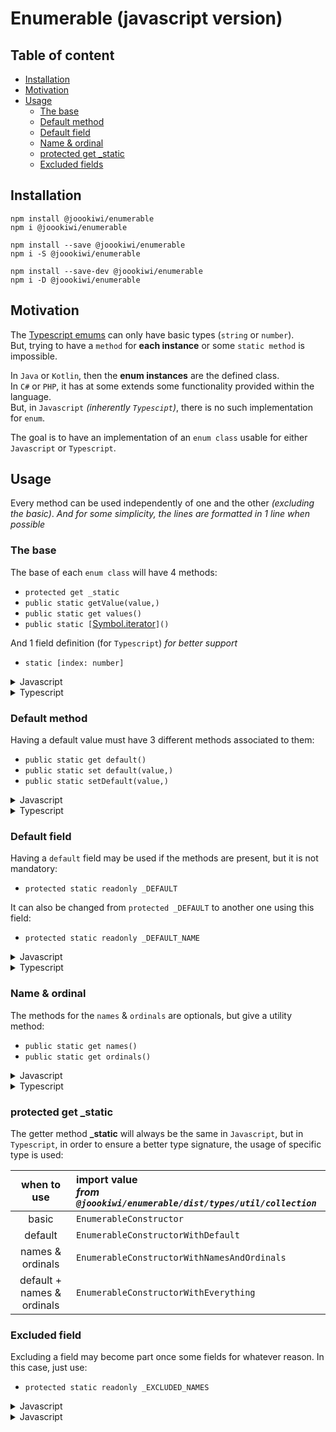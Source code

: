 # Enumerable (javascript version)

## Table of content
 * [Installation](#installation)
 * [Motivation](#motivation)
 * [Usage](#usage)
   * [The base](#the-base)
   * [Default method](#default-method)
   * [Default field](#default-field)
   * [Name & ordinal](#name--ordinal)
   * [protected get _static](#protected-get-_static)
   * [Excluded fields](#excluded-field)

## Installation

```
npm install @joookiwi/enumerable
npm i @joookiwi/enumerable

npm install --save @joookiwi/enumerable
npm i -S @joookiwi/enumerable

npm install --save-dev @joookiwi/enumerable
npm i -D @joookiwi/enumerable
```

## Motivation

The [Typescript emums](https://www.typescriptlang.org/docs/handbook/enums.html#handbook-content)
can only have basic types (`string` or `number`).<br/>
But, trying to have a `method` for **each instance** or some `static method` is impossible.

In `Java` or `Kotlin`, then the **enum instances** are the defined class.<br/>
In `C#` or `PHP`, it has at some extends some functionality provided within the language.<br/>
But, in `Javascript` _(inherently `Typescipt`)_, there is no such implementation for `enum`.

The goal is to have an implementation of an `enum class` usable for either `Javascript` or `Typescript`.<br/>

## Usage

Every method can be used independently of one and the other _(excluding the basic)_.
_And for some simplicity, the lines are formatted in 1 line when possible_

### The base

The base of each `enum class` will have 4 methods:
 - `protected get _static`
 - `public static getValue(value,)`
 - `public static get values()`
 - `public static [`[Symbol.iterator](https://developer.mozilla.org/docs/Web/JavaScript/Reference/Global_Objects/Symbol/iterator)`]()`

And 1 field definition (for `Typescript`) _for better support_
 - `static [index: number]`

<details>
<summary>Javascript</summary>

```javascript
import {Enum} from "@joookiwi/enumerable"

class Example extends Enum {

    get _static() { return Example }

    static getValue(value,) { return Enum.getValueOn(this, value,) }
    static get values() { return Enum.getValuesOn(this,) }
    static [Symbol.iterator]() { return this.values[Symbol.iterator]() }

}
```
</details>
<details>
<summary>Typescript</summary>

```typescript
// Example.ts
import {Enum} from "@joookiwi/enumerable"
import type {EnumerableConstructor} from "@joookiwi/enumerable/dist/types/util/enumerable"
import type {CollectionHolder} from "@joookiwi/enumerable/dist/types/util/collection"
import type {Names, Ordinals} from "./Example.types"

class Example extends Enum<Ordinals, Names> {

    public static A = new Example()
    public static B = new Example()
    public static C = new Example()

    static [index: number]: Example

    private constructor() { super() }

    protected override get _static(): EnumerableConstructor<Ordinals, Names> { return Example }

    public static getValue(value: | string | String | number | Number | bigint | BigInt | Example | null | undefined,): Example {
        return Enum.getValueOn(this, value,)
    }

    public static get values(): CollectionHolder<Example> {
        return Enum.getValuesOn(this,)
    }

    public static [Symbol.iterator](): Iterator<Example> {
        return this.values[Symbol.iterator]()
    }

}
```

```typescript
// Example.types.ts
enum Enum {
    A, B, C,
}

export type Names = keyof typeof Enum
export type Ordinals = typeof Enum[Names]

```

</details>

### Default method

Having a default value must have 3 different methods associated to them:
 - `public static get default()`
 - `public static set default(value,)`
 - `public static setDefault(value,)`

<details>
<summary>Javascript</summary>

```javascript
class Example extends Enum {

    static get default() { return Enum.getDefaultOn(this,) }
    static set default(value,) { Enum.setDefaultOn(this, value,) }
    static setDefault(value,) { return Enum.setDefaultOn(this, value,) }

}
```
</details>
<details>
<summary>Typescript</summary>

```typescript
import type {EnumerableConstructorWithDefault} from "@joookiwi/enumerable/dist/types/util/enumerable"
import type {Names, Ordinals} from "./Example.types"

class Example extends Enum<Ordinals, Names> {

    protected override get _static(): EnumerableConstructorWithDefault<Ordinals, Names> {
        return Example
    }

    public static get default(): Example {
        return Enum.getDefaultOn(this,)
    }

    public static set default(value: | string | String | number | Number | bigint | BigInt | Example | null | undefined,) {
        Enum.setDefaultOn(this, value,)
    }

    public static setDefault(value: | string | String | number | Number | bigint | BigInt | Example | null | undefined,): typeof Example {
        return Enum.setDefaultOn(this, value,)
    }

}
```
</details>

### Default field

Having a `default` field may be used if the methods are present,
but it is not mandatory:
 - `protected static readonly _DEFAULT`

It can also be changed from `protected _DEFAULT` to another one using this field:
- `protected static readonly _DEFAULT_NAME`

<details>
<summary>Javascript</summary>

```javascript
class Example extends Enum {

    static _DEFAULT = Example.A

}

class AnotherExample extends Enum {

    static _DEFAULT_NAME = "_ANOTHER_NAME"
    static _ANOTHER_NAME = AnotherExample.A

}
```
</details>
<details>
<summary>Typescript</summary>

```typescript
class Example extends Enum<Ordinals, Names> {

   protected static override readonly _DEFAULT = Example.A

}

class AnotherExample extends Enum<Ordinals, Names> {

   protected static override readonly _DEFAULT_NAME = "_ANOTHER_NAME"
   protected static override readonly _ANOTHER_NAME = AnotherExample.A

}
```
</details>

### Name & ordinal

The methods for the `names` & `ordinals` are optionals,
but give a utility method:
 - `public static get names()`
 - `public static get ordinals()`

<details>
<summary>Javascript</summary>

```javascript
class Example extends Enum {

    public static get names() { return Enum.getNamesOn(this,) }
    public static get ordinals() { return Enum.getNamesOn(this,) }

}
```
</details>
<details>
<summary>Typescript</summary>

```typescript
import type {EnumerableConstructorWithNamesAndOrdinals} from "@joookiwi/enumerable/dist/types/util/enumerable"
import type {CollectionHolder} from "@joookiwi/enumerable/dist/types/util/collection"
import type {Names, Ordinals} from "./Example.types"

class Example extends Enum<Ordinals, Names> {

    protected override get _static(): EnumerableConstructorWithNamesAndOrdinals<Ordinals, Names> {
        return Example
    }

    public static get names(): CollectionHolder<Names> {
        return Enum.getNamesOn(this,)
    }

    public static get ordinals(): CollectionHolder<Ordinals> {
        return Enum.getNamesOn(this,)
    }

}
```
</details>

### protected get _static

The getter method **_static** will always be the same in `Javascript`,
but in `Typescript`, in order to ensure a better type signature,
the usage of specific type is used:

|        when to use         | import value<br/>_from `@joookiwi/enumerable/dist/types/util/collection`_ |
|:--------------------------:|:--------------------------------------------------------------------------|
|           basic            | `EnumerableConstructor`                                                   |
|          default           | `EnumerableConstructorWithDefault`                                        |
|      names & ordinals      | `EnumerableConstructorWithNamesAndOrdinals`                               |
| default + names & ordinals | `EnumerableConstructorWithEverything`                                     |

### Excluded field

Excluding a field may become part once some fields for whatever reason.
In this case, just use:
 - `protected static readonly _EXCLUDED_NAMES`

<details>
<summary>Javascript</summary>

```javascript
class Example extends Enum {

    static A = new Example()
    static B = new Example()
    static C = new Example()
    static D = someReason ? this.A : this.B
    static SOME_FIELD = this.D

   _EXCLUDED_NAMES = ['D', "SOME_FIELD",]

}
```
</details>
<details>
<summary>Javascript</summary>

```typescript
class Example extends Enum<Ordinals, Names> {

    public static readonly A = new Example()
    public static readonly B = new Example()
    public static readonly C = new Example()
    public static readonly D = someReason ? this.A : this.B
    public static readonly SOME_FIELD = this.D

    protected static override readonly _EXCLUDED_NAMES = ['D', "SOME_FIELD",]

}
```
</details>
